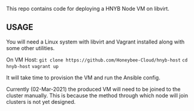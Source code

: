 This repo contains code for deploying a HNYB Node VM on libvirt. 

## USAGE

You will need a Linux system with libvirt and Vagrant installed along with some other utilities.

On VM Host:
`git clone https://github.com/Honeybee-Cloud/hnyb-host`
`cd hnyb-host`
`vagrant up`

It will take time to provision the VM and run the Ansible config.

Currently (02-Mar-2021) the produced VM will need to be joined to the cluster manually. This is because the method through which node will join clusters is not yet designed.